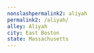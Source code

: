 ```yaml
---
﻿nonslashpermalink2: aliyah
permalink2: /aliyah/
alley: Aliyah
city: East Boston
state: Massachusetts
---
```

